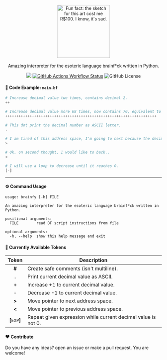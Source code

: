 <p align="center">
  <img title="Fun fact: the sketch for this art cost me R$100. I know, it's sad." align="center" width="170" src="https://gist.githubusercontent.com/d3cryptofc/8f6c33dc2c4f124bb065e428f3217571/raw/d78132287e850c8e85e269831725e9292e7a8821/brainfy.svg"/><br><br>
  Amazing interpreter for the esoteric language brainf*ck written in Python.
</p>

<p align="center">
  <a href="https://pypi.org/project/brainfy"><img src="https://img.shields.io/badge/v0.1.4-8A2BE2?style=flat-square&label=Version&labelColor=282C34"></a>
  <a href="https://github.com/d3cryptofc/brainfy/actions/workflows/ci.yml"><img alt="GitHub Actions Workflow Status" src="https://img.shields.io/github/actions/workflow/status/d3cryptofc/brainfy/ci.yml?style=flat-square&labelColor=282C34&label=Python 3.8 | 3.9 | 3.10 | 3.11 | 3.12&color=8A2BE2&logo=python&logoColor=white"></a>
  <img alt="GitHub License" src="https://img.shields.io/github/license/d3cryptofc/brainfy?style=flat-square&labelColor=282C34&color=8A2BE2">
</p>

#### 🧩 Code Example: `main.bf`
```python
# Increase decimal value two times, contains decimal 2.
++

# Increase decimal value more 68 times, now contains 70, equivalent to 'F' letter.
++++++++++++++++++++++++++++++++++++++++++++++++++++++++++++++++++++

# This dot print the decimal number as ASCII letter.
.

# I am tired of this address space, I'm going to next because the decimal number is 0.
>

# Ok, on second thought, I would like to back..
<

# I will use a loop to decrease until it reaches 0.
[-]
```

---

#### ⚙️ Command Usage

```
usage: brainfy [-h] FILE

An amazing interpreter for the esoteric language brainf*ck written in Python.

positional arguments:
  FILE        read BF script instructions from file

optional arguments:
  -h, --help  show this help message and exit
```

#### 🌟 Currently Available Tokens

| Token           | Description                                                   |
|:---------------:|---------------------------------------------------------------|
| **#**           | Create safe comments (isn't multiline).                       |
| **.**           | Print current decimal value as ASCII.                         |
| **+**           | Increase +1 to current decimal value.                         |
| **-**           | Decrease -1 to current decimal value.                         |
| **>**           | Move pointer to next address space.                           |
| **<**           | Move pointer to previous address space.                       |
| **[**`EXP`**]** | Repeat given expression while current decimal value is not 0. |


#### ❤️ Contribute

Do you have any ideas? open an issue or make a pull request. You are welcome!
